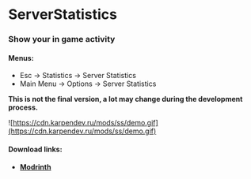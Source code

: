 # ServerStatistics
### Show your in game activity
#### Menus:
- Esc -> Statistics -> Server Statistics
- Main Menu -> Options -> Server Statistics

**This is not the final version, a lot may change during the development process.**

![https://cdn.karpendev.ru/mods/ss/demo.gif](https://cdn.karpendev.ru/mods/ss/demo.gif)

#### Download links:
- **[Modrinth](https://modrinth.com/mod/serverstatistics)**
